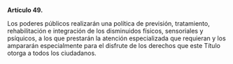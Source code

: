 **Artículo 49.**

Los poderes públicos realizarán una política de previsión, tratamiento, rehabilitación e integración de los disminuidos físicos, sensoriales y psíquicos, a los que prestarán la atención especializada que requieran y los ampararán especialmente para el disfrute de los derechos que este Título otorga a todos los ciudadanos.